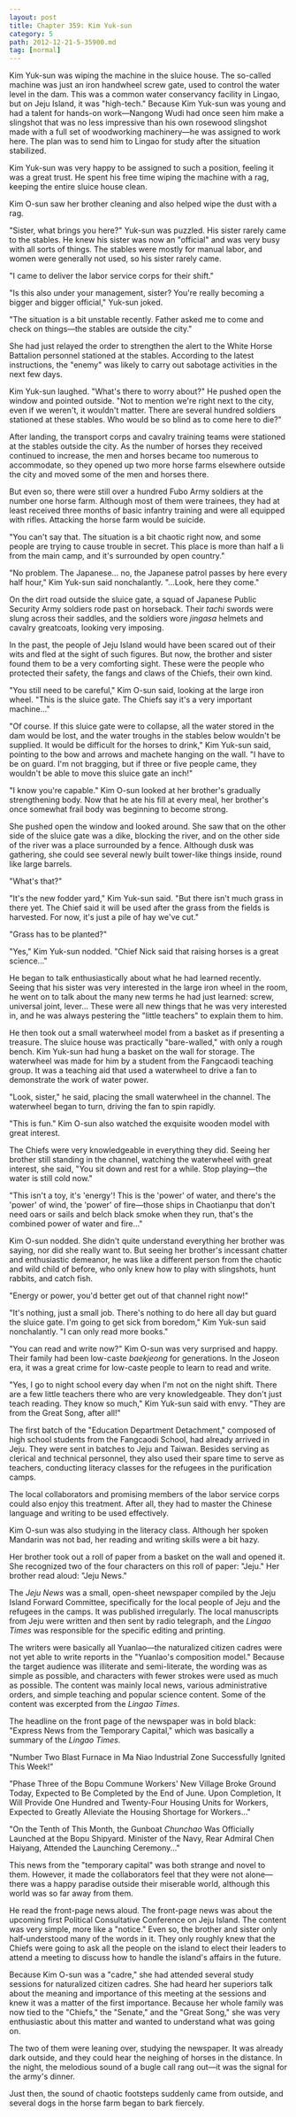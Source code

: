 ```yaml
---
layout: post
title: Chapter 359: Kim Yuk-sun
category: 5
path: 2012-12-21-5-35900.md
tag: [normal]
---
```


Kim Yuk-sun was wiping the machine in the sluice house. The so-called machine was just an iron handwheel screw gate, used to control the water level in the dam. This was a common water conservancy facility in Lingao, but on Jeju Island, it was "high-tech." Because Kim Yuk-sun was young and had a talent for hands-on work—Nangong Wudi had once seen him make a slingshot that was no less impressive than his own rosewood slingshot made with a full set of woodworking machinery—he was assigned to work here. The plan was to send him to Lingao for study after the situation stabilized.

Kim Yuk-sun was very happy to be assigned to such a position, feeling it was a great trust. He spent his free time wiping the machine with a rag, keeping the entire sluice house clean.

Kim O-sun saw her brother cleaning and also helped wipe the dust with a rag.

"Sister, what brings you here?" Yuk-sun was puzzled. His sister rarely came to the stables. He knew his sister was now an "official" and was very busy with all sorts of things. The stables were mostly for manual labor, and women were generally not used, so his sister rarely came.

"I came to deliver the labor service corps for their shift."

"Is this also under your management, sister? You're really becoming a bigger and bigger official," Yuk-sun joked.

"The situation is a bit unstable recently. Father asked me to come and check on things—the stables are outside the city."

She had just relayed the order to strengthen the alert to the White Horse Battalion personnel stationed at the stables. According to the latest instructions, the "enemy" was likely to carry out sabotage activities in the next few days.

Kim Yuk-sun laughed. "What's there to worry about?" He pushed open the window and pointed outside. "Not to mention we're right next to the city, even if we weren't, it wouldn't matter. There are several hundred soldiers stationed at these stables. Who would be so blind as to come here to die?"

After landing, the transport corps and cavalry training teams were stationed at the stables outside the city. As the number of horses they received continued to increase, the men and horses became too numerous to accommodate, so they opened up two more horse farms elsewhere outside the city and moved some of the men and horses there.

But even so, there were still over a hundred Fubo Army soldiers at the number one horse farm. Although most of them were trainees, they had at least received three months of basic infantry training and were all equipped with rifles. Attacking the horse farm would be suicide.

"You can't say that. The situation is a bit chaotic right now, and some people are trying to cause trouble in secret. This place is more than half a li from the main camp, and it's surrounded by open country."

"No problem. The Japanese... no, the Japanese patrol passes by here every half hour," Kim Yuk-sun said nonchalantly. "...Look, here they come."

On the dirt road outside the sluice gate, a squad of Japanese Public Security Army soldiers rode past on horseback. Their *tachi* swords were slung across their saddles, and the soldiers wore *jingasa* helmets and cavalry greatcoats, looking very imposing.

In the past, the people of Jeju Island would have been scared out of their wits and fled at the sight of such figures. But now, the brother and sister found them to be a very comforting sight. These were the people who protected their safety, the fangs and claws of the Chiefs, their own kind.

"You still need to be careful," Kim O-sun said, looking at the large iron wheel. "This is the sluice gate. The Chiefs say it's a very important machine..."

"Of course. If this sluice gate were to collapse, all the water stored in the dam would be lost, and the water troughs in the stables below wouldn't be supplied. It would be difficult for the horses to drink," Kim Yuk-sun said, pointing to the bow and arrows and machete hanging on the wall. "I have to be on guard. I'm not bragging, but if three or five people came, they wouldn't be able to move this sluice gate an inch!"

"I know you're capable." Kim O-sun looked at her brother's gradually strengthening body. Now that he ate his fill at every meal, her brother's once somewhat frail body was beginning to become strong.

She pushed open the window and looked around. She saw that on the other side of the sluice gate was a dike, blocking the river, and on the other side of the river was a place surrounded by a fence. Although dusk was gathering, she could see several newly built tower-like things inside, round like large barrels.

"What's that?"

"It's the new fodder yard," Kim Yuk-sun said. "But there isn't much grass in there yet. The Chief said it will be used after the grass from the fields is harvested. For now, it's just a pile of hay we've cut."

"Grass has to be planted?"

"Yes," Kim Yuk-sun nodded. "Chief Nick said that raising horses is a great science..."

He began to talk enthusiastically about what he had learned recently. Seeing that his sister was very interested in the large iron wheel in the room, he went on to talk about the many new terms he had just learned: screw, universal joint, lever... These were all new things that he was very interested in, and he was always pestering the "little teachers" to explain them to him.

He then took out a small waterwheel model from a basket as if presenting a treasure. The sluice house was practically "bare-walled," with only a rough bench. Kim Yuk-sun had hung a basket on the wall for storage. The waterwheel was made for him by a student from the Fangcaodi teaching group. It was a teaching aid that used a waterwheel to drive a fan to demonstrate the work of water power.

"Look, sister," he said, placing the small waterwheel in the channel. The waterwheel began to turn, driving the fan to spin rapidly.

"This is fun." Kim O-sun also watched the exquisite wooden model with great interest.

The Chiefs were very knowledgeable in everything they did. Seeing her brother still standing in the channel, watching the waterwheel with great interest, she said, "You sit down and rest for a while. Stop playing—the water is still cold now."

"This isn't a toy, it's 'energy'! This is the 'power' of water, and there's the 'power' of wind, the 'power' of fire—those ships in Chaotianpu that don't need oars or sails and belch black smoke when they run, that's the combined power of water and fire..."

Kim O-sun nodded. She didn't quite understand everything her brother was saying, nor did she really want to. But seeing her brother's incessant chatter and enthusiastic demeanor, he was like a different person from the chaotic and wild child of before, who only knew how to play with slingshots, hunt rabbits, and catch fish.

"Energy or power, you'd better get out of that channel right now!"

"It's nothing, just a small job. There's nothing to do here all day but guard the sluice gate. I'm going to get sick from boredom," Kim Yuk-sun said nonchalantly. "I can only read more books."

"You can read and write now?" Kim O-sun was very surprised and happy. Their family had been low-caste *baekjeong* for generations. In the Joseon era, it was a great crime for low-caste people to learn to read and write.

"Yes, I go to night school every day when I'm not on the night shift. There are a few little teachers there who are very knowledgeable. They don't just teach reading. They know so much," Kim Yuk-sun said with envy. "They are from the Great Song, after all!"

The first batch of the "Education Department Detachment," composed of high school students from the Fangcaodi School, had already arrived in Jeju. They were sent in batches to Jeju and Taiwan. Besides serving as clerical and technical personnel, they also used their spare time to serve as teachers, conducting literacy classes for the refugees in the purification camps.

The local collaborators and promising members of the labor service corps could also enjoy this treatment. After all, they had to master the Chinese language and writing to be used effectively.

Kim O-sun was also studying in the literacy class. Although her spoken Mandarin was not bad, her reading and writing skills were a bit hazy.

Her brother took out a roll of paper from a basket on the wall and opened it. She recognized two of the four characters on this roll of paper: "Jeju." Her brother read aloud: "Jeju News."

The *Jeju News* was a small, open-sheet newspaper compiled by the Jeju Island Forward Committee, specifically for the local people of Jeju and the refugees in the camps. It was published irregularly. The local manuscripts from Jeju were written and then sent by radio telegraph, and the *Lingao Times* was responsible for the specific editing and printing.

The writers were basically all Yuanlao—the naturalized citizen cadres were not yet able to write reports in the "Yuanlao's composition model." Because the target audience was illiterate and semi-literate, the wording was as simple as possible, and characters with fewer strokes were used as much as possible. The content was mainly local news, various administrative orders, and simple teaching and popular science content. Some of the content was excerpted from the *Lingao Times*.

The headline on the front page of the newspaper was in bold black: "Express News from the Temporary Capital," which was basically a summary of the *Lingao Times*.

"Number Two Blast Furnace in Ma Niao Industrial Zone Successfully Ignited This Week!"

"Phase Three of the Bopu Commune Workers' New Village Broke Ground Today, Expected to Be Completed by the End of June. Upon Completion, It Will Provide One Hundred and Twenty-Four Housing Units for Workers, Expected to Greatly Alleviate the Housing Shortage for Workers..."

"On the Tenth of This Month, the Gunboat *Chunchao* Was Officially Launched at the Bopu Shipyard. Minister of the Navy, Rear Admiral Chen Haiyang, Attended the Launching Ceremony..."

This news from the "temporary capital" was both strange and novel to them. However, it made the collaborators feel that they were not alone—there was a happy paradise outside their miserable world, although this world was so far away from them.

He read the front-page news aloud. The front-page news was about the upcoming first Political Consultative Conference on Jeju Island. The content was very simple, more like a "notice." Even so, the brother and sister only half-understood many of the words in it. They only roughly knew that the Chiefs were going to ask all the people on the island to elect their leaders to attend a meeting to discuss how to handle the island's affairs in the future.

Because Kim O-sun was a "cadre," she had attended several study sessions for naturalized citizen cadres. She had heard her superiors talk about the meaning and importance of this meeting at the sessions and knew it was a matter of the first importance. Because her whole family was now tied to the "Chiefs," the "Senate," and the "Great Song," she was very enthusiastic about this matter and wanted to understand what was going on.

The two of them were leaning over, studying the newspaper. It was already dark outside, and they could hear the neighing of horses in the distance. In the night, the melodious sound of a bugle call rang out—it was the signal for the army's dinner.

Just then, the sound of chaotic footsteps suddenly came from outside, and several dogs in the horse farm began to bark fiercely.